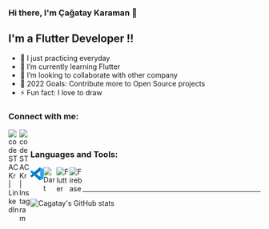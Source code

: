 ### Hi there, I'm Çağatay Karaman  👋



## I'm a Flutter Developer !!

- 🔭 I just practicing everyday
- 🌱 I’m currently learning Flutter 
- 👯 I’m looking to collaborate with other company
- 🥅 2022 Goals: Contribute more to Open Source projects
- ⚡ Fun fact: I love to draw

### Connect with me:


[<img align="left" alt="codeSTACKr | LinkedIn" width="22px" src="https://cdn.jsdelivr.net/npm/simple-icons@v3/icons/linkedin.svg" />][linkedin]
[<img align="left" alt="codeSTACKr | Instagram" width="22px" src="https://cdn.jsdelivr.net/npm/simple-icons@v3/icons/instagram.svg" />][instagram]

<br />

### Languages and Tools:

<img align="left" alt="Visual Studio Code" width="26px" src="https://raw.githubusercontent.com/github/explore/80688e429a7d4ef2fca1e82350fe8e3517d3494d/topics/visual-studio-code/visual-studio-code.png" />
<img align="left" alt="Dart" width="26px" src="https://upload.wikimedia.org/wikipedia/commons/7/7e/Dart-logo.png" />
<img align="left" alt="Flutter" width="26px" src="https://iconape.com/wp-content/files/vg/61804/png/flutter.png" />
<img align="left" alt="Firebase" width="26px" src="https://4.bp.blogspot.com/-rtNRVM3aIvI/XJX_U07Z-II/AAAAAAAAJXY/YpdOo490FTgdKOxM4qDG-2-EzcNFAWkKACK4BGAYYCw/s1600/logo%2Bfirebase%2Bicon.png" />

<br />
<br />




 
---
<img align="left" alt="Cagatay's GitHub stats" src="https://github-readme-stats.vercel.app/api?username=ckaraman&show_icons=true&hide_border=true&theme=radical" />
  


[instagram]: https://instagram.com/flutt.code.ter?r=nametag
[linkedin]: www.linkedin.com/in/çağatay-karaman

